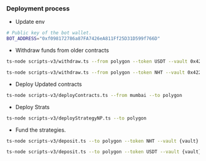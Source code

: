### Deployment process

- Update env 
```sh
# Public key of the bot wallet.
BOT_ADDRESS="0xf098172786a87FA7426eA811Ff25D31D599f766D" 
 ```
- Withdraw funds from older contracts 
```sh 
ts-node scripts-v3/withdraw.ts --from polygon --token USDT --vault 0x422b5afd1b3c468bb46ac91d3bd090dbdf3e67cc2696a627ebfc88b18f1f4952 --amount 50 
``` 
```sh 
ts-node scripts-v3/withdraw.ts --from polygon --token NHT --vault 0x422b5afd1b3c468bb46ac91d3bd090dbdf3e67cc2696a627ebfc88b18f1f4952 --amount 532499.079846955074361473  
``` 

- Deploy Updated contracts
```sh 
ts-node scripts-v3/deployContracts.ts --from mumbai --to polygon 
``` 
- Deploy Strats
```sh
ts-node scripts-v3/deployStrategyNP.ts --to polygon
```
- Fund the strategies.
```sh
ts-node scripts-v3/deposit.ts --to polygon --token NHT --vault {vault} --amount 1000000
```
```sh
ts-node scripts-v3/deposit.ts --to polygon --token USDT --vault {vault} --amount 100
```